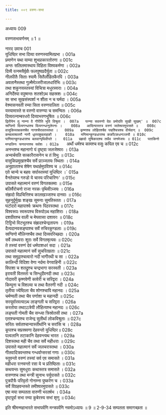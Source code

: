 ```yaml
---
title: ००९ वरुण-सभा

---
```



अध्यायः 009

वरुणसभावर्णनम् ॥ 1 ॥
	
नारद उवाच 	001  
युधिष्ठिर सभा दिव्या वरुणस्यामितप्रभा ।	001a  
प्रमाणेन यथा याम्या शुभप्राकारतोरणा ॥	001c  
अन्तः सलिलमास्थाय विहिता विश्वकर्मणा ।	002a  
दिव्यै रत्नमयैर्वृक्षैः फलपुष्पप्रदैर्युता ॥	002c  
नीलपीतैः सिताः श्यामैः सितैर्लोहितकैरपि ।	003a  
अवतानैस्तथा गुल्मैर्मञ्जरीजालधारिभिः ॥	003c  
तथा शकुनयस्तस्यां विचित्रा मधुरस्वराः ।	004a  
अनिर्देश्या वपुष्मन्तः शतशोऽथ सहस्रशः ॥	004c  
सा सभा सुखसंस्पर्शा न शीता न च घर्मदा ।	005a  
वेश्मासनवती रम्या सिता वरुणपालिता ॥	005c  
यस्यामास्ते स वरुणो वारुण्या च समन्वितः ।	006a  
दिव्यरत्नाम्बरधरो दिव्याभरणभूषितः ॥	006c  
`द्वितीयेन तु नाम्ना वै गौरीति भुवि विश्रुता ।	007a  
पत्न्या सवरुणो देवः प्रमोदति सुखी सुखम्' ॥	007c  
स्रग्विणो दिव्यगन्धाश्च दिव्यगन्धानुलेपनाः ।	008a  
आदित्यास्तत्र वरुणं जलेश्वरमुपासते ॥	008c  
वासुकिस्तक्षकश्चैव नागश्चैरावतस्तथा ।	009a  
कृष्णश्च लोहितश्चैव पद्मश्चित्रश्च वीर्यवान् ॥	009c  
कम्बलाश्वतरौ नागौ धृतराष्ट्रबलाहकौ ।	010a  
मणिमान्कुण्डधारश्च कर्कोटकधनञ्जयौ ॥	010c  
पाणिमान्कुण्डधारश्च बलवान्पृथिवीपते ।	011a  
प्रह्रादो मुषिकादश्च तथैव जनमेजयः ॥	011c  
पताकिनो मण्डलिनः फणवन्तश्च सर्वशः ।	012a  
` अर्थो धर्मश्च कामश्च वसुः कपिल एव च ॥	012c  
अनन्तश्च महानागो यं दृष्ट्वा जलजेश्वरः ।	013a  
अभ्यर्चयति सत्कारैरासनेन च तं विभुः ॥	013c  
वासुकिप्रमुखाश्चैव सर्वे प्राञ्जलयः स्थिताः ।	014a  
अनुज्ञाताश्च शेषेण यथार्हमुपविश्य च ॥	014c  
एते चान्ये च बहवः सर्पास्तस्यां युधिष्ठिर ।`	015a  
वैनतेयश्च गरुडो ये चास्य परिचारिणः' ॥	015c  
उपासते महात्मानं वरुणं विगतक्लमाः ॥	015e  
बलिर्वैरोचनो राजा नरकः पृथिवीञ्जयः ।	016a  
संह्रादो विप्रचित्तिश्च कालखञ्जाश्च दानवाः ॥	016c  
सुहनुर्दुर्मुखः शङ्खः सुमनाः सुमतिस्ततः ।	017a  
घटोदरो महापार्श्वः क्रथनः पिठरस्तथा ॥	017c  
विश्वरूपः स्वरूपश्च विरूपोऽथ महाशिराः ।	018a  
दशग्रीवश्च वाली च मेघवासा दशावरः ॥	018c  
टिट्टिभो विटभूतश्च संह्रादश्चेन्द्रतापनः ।	019a  
दैत्यदानवसङ्घाश्च सर्वे रुचिरकुण्डलाः ॥	019c  
स्रग्विणो मौलिनश्चैव तथा दिव्यपरिच्छदाः ।	020a  
सर्वे लब्धवराः शूराः सर्वे विगतमृत्यवः ॥	020c  
ते तस्यां वरुणं देवं धर्मपाशधरं सदा ।	021a  
उपासते महात्मानं सर्वे सुचरितव्रताः ॥	021c  
तथा समुद्राश्चत्वारो नदी भागीरथी च सा ।	022a  
कालिन्दी विदिशा वेणा नर्दमा वेगवाहिनी ॥	022c  
विपाशा च शतद्रुश्च चन्द्रभागा सरस्वती ।	023a  
इरावती वितस्ता च सिन्धुर्देवनदी तथा ॥	023c  
गोदावरी कृष्णवेणी कावेरी च सरिद्वरा ।	024a  
किम्पुना च विशल्या च तथा वैतरणी नदी ॥	024c  
तृतीया ज्येष्ठिला चैव शोणश्चापि महानदः ।	025a  
चर्मण्वती तथा चैव पर्णाशा च महानदी ॥	025c  
सरयूर्वारवत्याऽथ लाङ्गली च सरिद्वरा ।	026a  
करतोया तथाऽऽत्रेयी लौहित्यश्च महानदः ॥	026c  
लङ्घती गोमती चैव सन्ध्या त्रिस्रोतसी तथा ।	027a  
एताश्चन्याश्च राजेन्द्र सुतीर्था लोकविश्रुताः ॥	027c  
सरितः सर्वतश्चान्यास्तीर्थानि च सरांसि च ।	028a  
कूपाश्च सप्रस्रवणा देहवन्तो युधिष्ठिर॥	028c  
पल्वलानि तटाकानि देहवन्त्यथ भारत ।	029a  
दिशस्तथा मही चैव तथा सर्वे महीधराः ॥	029c  
उपासते महात्मानं सर्वे जलचरास्तथा ।	030a  
गीतवादित्रवन्तश्च गन्धर्वाप्सरसां गणाः ॥	030c  
स्तुवन्तो वरुणं तस्यां सर्व एव समासते ।	031a  
महीधरा रत्नवन्तो रसा ये च प्रतिष्ठिताः ॥	031c  
कथयन्तः सुमधुराः कथास्तत्र समासते ।	032a  
वारुणश्च तथा मन्त्री सुनाभः पर्युपासते ॥	032c  
पुत्रपौत्रैः परिवृतो गोनाम्ना पुष्करेण च ।	033a  
सर्वे विग्रहवन्तस्ते तमीश्वरमुपासते ॥	033c  
एषा मया सम्पतता वारुणी भरतर्षभ ।	034a  
दृष्टपूर्वा सभा रम्या कुबेरस्य सभां शृणु ॥ 	034c  

इति श्रीमन्महाभारते सभापर्वणि मन्त्रपर्वणि नवमोऽध्यायः ॥ 9 ॥
2-9-34 सम्पतता समागच्छता ॥